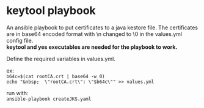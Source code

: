 # keytool playbook
An ansible playbook to put certificates to a java kestore file. The certificates are in base64 encoded format with \n changed to \0 in the values.yml config file.  
__keytool and yes executables are needed for the playbook to work.__  

Define the required variables in values.yml.

ex:  
`b64c=$(cat rootCA.crt | base64 -w 0)  `  
`echo "&nbsp;  \"rootCA.crt\": \"$b64c\"" >> values.yml  `  


run with:  
`ansible-playbook createJKS.yaml  `  

